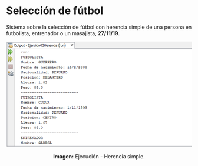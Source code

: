 # Selección de fútbol
Sistema sobre la selección de fútbol con herencia simple de una persona en futbolista, entrenador o un masajista, **27/11/19**.

<div align="center">
<img src="src/media/ejecucion.png">
<p><strong>Imagen:</strong> Ejecución - Herencia simple.</p>
</div>
